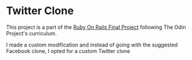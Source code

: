 # Twitter Clone

This project is a part of the [Ruby On Rails Final Project](https://www.theodinproject.com/lessons/ruby-on-rails-rails-final-project#project-building-facebook) following The Odin Project's curriculum.

I made a custom modification and instead of going with the suggested Facebook clone, I opted for a custom Twitter clone

